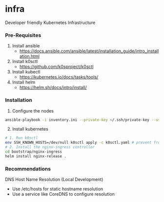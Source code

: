 # infra
Developer friendly Kubernetes Infrastructure

### Pre-Requisites
1. Install ansible 
    - https://docs.ansible.com/ansible/latest/installation_guide/intro_installation.html
1. Install k0sctl 
    - https://github.com/k0sproject/k0sctl
1. Install kubectl 
    - https://kubernetes.io/docs/tasks/tools/
1. Install helm 
    - https://helm.sh/docs/intro/install/

### Installation
1. Configure the nodes
```bash
ansible-playbook -i inventory.ini --private-key ~/.ssh/private-key --user $REMOTE_USER -K playbooks/cluster.yml
```
2. Install kubernetes
```bash
# 1. Run k0sctl
env SSH_KNOWN_HOSTS=/dev/null k0sctl apply -c k0sctl.yaml # prevent from known_hosts conflicting
# 2. Install the nginx-ingress controller
cd bootstrap/nginx-ingress
helm install nginx-release . 
```

### Recommendations
DNS Host Name Resolution (Local Development)
- Use /etc/hosts for static hostname resolution
- Use a service like CoreDNS to configure resolution